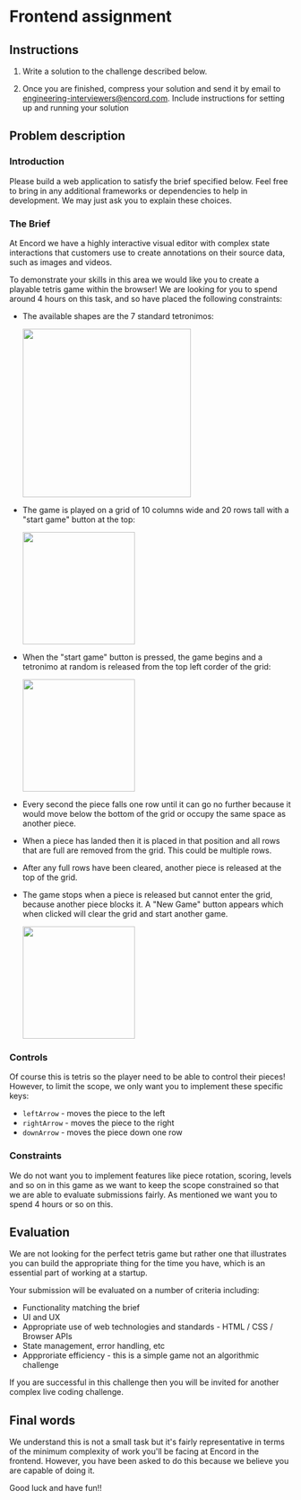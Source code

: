 # Frontend assignment


## Instructions

1. Write a solution to the challenge described below.

1. Once you are finished, compress your solution and send it by email to 
engineering-interviewers@encord.com. Include instructions for setting up and 
running your solution

## Problem description

### Introduction


Please build a web application to satisfy the brief specified below. Feel free 
to bring in any additional frameworks or dependencies to help in development. 
We may just ask you to explain these choices.

### The Brief

At Encord we have a highly interactive visual editor with complex state 
interactions that customers use to create annotations on their source data, 
such as images and videos. 

To demonstrate your skills in this area we would like you to create a playable
tetris game within the browser! We are looking for you to spend around 4 hours on
this task, and so have placed the following constraints:

- The available shapes are the 7 standard tetronimos:

  <img src="./assets/pieces.png" width="300px" />

- The game is played on a grid of 10 columns wide and 20 rows tall with a "start game"
  button at the top:

  <img src="./assets/grid.png" width="200px" />

- When the "start game" button is pressed, the game begins and a tetronimo at random is released 
  from the top left corder of the grid:

  <img src="./assets/piece-released.png" width="200px" />

- Every second the piece falls one row until it can go no further because it would move below the
  bottom of the grid or occupy the same space as another piece.

- When a piece has landed then it is placed in that position and all rows that
  are full are removed from the grid. This could be multiple rows.

- After any full rows have been cleared, another piece is released 
  at the top of the grid.

- The game stops when a piece is released but cannot enter the grid, because another 
  piece blocks it. A "New Game" button appears which when clicked will clear the grid and
  start another game.

  <img src="./assets/game-ended.png" width="200px" />

### Controls

Of course this is tetris so the player need to be able to control their pieces! However, 
to limit the scope, we only want you to implement these specific keys:

- `leftArrow` - moves the piece to the left
- `rightArrow` - moves the piece to the right
- `downArrow` - moves the piece down one row

### Constraints

We do not want you to implement features like piece rotation, scoring, levels and so on in this 
game as we want to keep the scope constrained so that we are able to evaluate submissions 
fairly. As mentioned we want you to spend 4 hours or so on this. 


## Evaluation

We are not looking for the perfect tetris game but rather one that illustrates you
can build the appropriate thing for the time you have, which is an essential 
part of working at a startup.

Your submission will be evaluated on a number of criteria including:

- Functionality matching the brief
- UI and UX
- Appropriate use of web technologies and standards - HTML / CSS / Browser APIs
- State management, error handling, etc
- Appproriate efficiency - this is a simple game not an algorithmic challenge

If you are successful in this challenge then you will be invited for another
complex live coding challenge.


## Final words

We understand this is not a small task but it's fairly representative in terms 
of the minimum complexity of work you'll be facing at Encord in the frontend.
However, you have been asked to do this because we believe you are capable of doing 
it.

Good luck and have fun!!
